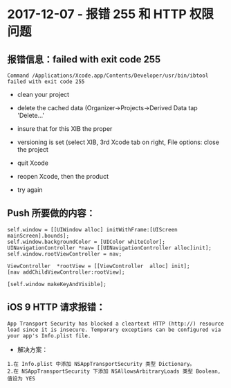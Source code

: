 # 2017-12-07 - 报错 255 和 HTTP 权限问题
<!-----
layout: post
title: "报错 255 和 HTTP 权限问题"
date: 2017.12.07
tag: iOS 总结 
--- --> 
## 报错信息：failed with exit code 255
```
Command /Applications/Xcode.app/Contents/Developer/usr/bin/ibtool failed with exit code 255
```
- clean your project

- delete the cached data (Organizer->Projects->Derived Data tap 'Delete...'

- insure that for this XIB the proper 

- versioning is set (select XIB, 3rd Xcode tab on right, File options:
close the project

- quit Xcode

- reopen Xcode, then the product

- try again

## Push 所要做的内容：
```
self.window = [[UIWindow alloc] initWithFrame:[UIScreen mainScreen].bounds];
self.window.backgroundColor = [UIColor whiteColor];
UINavigationController *nav= [[UINavigationController alloc]init];
self.window.rootViewController = nav;
    
ViewController  *rootView = [[ViewController  alloc] init];
[nav addChildViewController:rootView];
    
[self.window makeKeyAndVisible];
```

## iOS 9 HTTP 请求报错：
```
App Transport Security has blocked a cleartext HTTP (http://) resource load since it is insecure. Temporary exceptions can be configured via your app's Info.plist file.
```
- 解决方案：

```
1.在 Info.plist 中添加 NSAppTransportSecurity 类型 Dictionary。
2.在 NSAppTransportSecurity 下添加 NSAllowsArbitraryLoads 类型 Boolean, 值设为 YES
```



